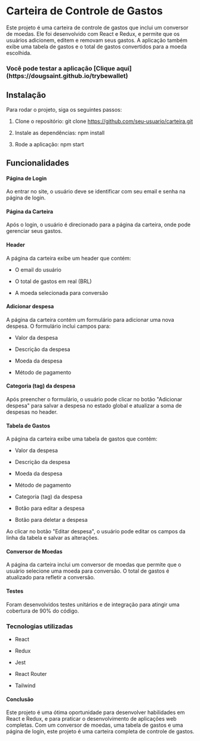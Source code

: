 
<h1> Carteira de Controle de Gastos </h1>

Este projeto é uma carteira de controle de gastos que inclui um conversor de moedas. Ele foi desenvolvido com React e Redux, e permite que os usuários adicionem, editem e removam seus gastos. A aplicação também exibe uma tabela de gastos e o total de gastos convertidos para a moeda escolhida.

<h3> Você pode testar a aplicação [Clique aqui](https://dougsaint.github.io/trybewallet)  

<h2>Instalação	</h2>

Para rodar o projeto, siga os seguintes passos:

  

 1. Clone o repositório: git clone
    https://github.com/seu-usuario/carteira.git
    
    
 2. Instale as dependências: npm install
        
      
 3. Rode a aplicação: npm start

<h2>Funcionalidades</h2>

<h4>Página de Login</h4>

Ao entrar no site, o usuário deve se identificar com seu email e senha na página de login.

  

<h4>Página da Carteira</h4>

Após o login, o usuário é direcionado para a página da carteira, onde pode gerenciar seus gastos.

  

<h4>Header</h4>

A página da carteira exibe um header que contém:

  

 - O email do usuário
   
  
 - O total de gastos em real (BRL)
       
 - A moeda selecionada para conversão

  

<h4>Adicionar despesa </h4>

A página da carteira contém um formulário para adicionar uma nova despesa. O formulário inclui campos para:

  

- Valor da despesa

- Descrição da despesa

- Moeda da despesa

- Método de pagamento

<h4> Categoria (tag) da despesa </h4>

Após preencher o formulário, o usuário pode clicar no botão "Adicionar despesa" para salvar a despesa no estado global e atualizar a soma de despesas no header.

  

<h4> Tabela de Gastos </h4>

A página da carteira exibe uma tabela de gastos que contém:

  

- Valor da despesa

- Descrição da despesa

- Moeda da despesa

- Método de pagamento

- Categoria (tag) da despesa

- Botão para editar a despesa

- Botão para deletar a despesa

Ao clicar no botão "Editar despesa", o usuário pode editar os campos da linha da tabela e salvar as alterações.

  

<h4> Conversor de Moedas</h4>

A página da carteira inclui um conversor de moedas que permite que o usuário selecione uma moeda para conversão. O total de gastos é atualizado para refletir a conversão.

  

<h4>Testes</h4>

Foram desenvolvidos testes unitários e de integração para atingir uma cobertura de 90% do código.

  

<h3>Tecnologias utilizadas</h3>

- React

- Redux

- Jest

- React Router

- Tailwind

<h4>Conclusão</h4>

Este projeto é uma ótima oportunidade para desenvolver habilidades em React e Redux, e para praticar o desenvolvimento de aplicações web completas. Com um conversor de moedas, uma tabela de gastos e uma página de login, este projeto é uma carteira completa de controle de gastos.